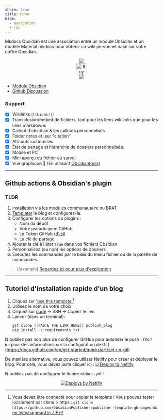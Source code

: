 ```yaml
---
share: true
title: Home
hide:
  - navigation
  - toc
---
```


Mkdocs Obsidian est une association entre un module Obsidian et un modèle Material mkdocs pour obtenir un wiki personnel basé sur votre coffre Obsidian.

<p align="center">
	<a href="https://obsidian.md/"><img src="https://img.shields.io/badge/Auxiliary%20Tool-Obsidian-blueviolet"></img></a><br>
	<a href='https://ko-fi.com/X8X54ZYAV' target='_blank'><img height='36' style='border:0px;height:36px;' src='https://cdn.ko-fi.com/cdn/kofi1.png?v=3' border='0' alt='Buy Me a Coffee at ko-fi.com' /></a><br>
	<a href="https://app.netlify.com/start/deploy?repository=https://github.com/ObsidianPublisher/publisher-template-gh-pages"><img src="https://www.netlify.com/img/deploy/button.svg"></a><br></p>

- [Module Obsidian](https://github.com/ObsidianPublisher/obsidian-github-publisher)
- [Github Discussion](https://github.com/ObsidianPublisher/obsidian-github-publisher/discussions)

### Support 
- [x] Wikilinks (`[[Liens]]`)
- [x] Transclusion/embed de fichiers, tant pour les liens wikilinks que pour les liens markdowns
- [x] Callout d'obsidian & les callouts personnalisés
- [x] Folder notes et leur "citation"
- [x] Attributs customisés
- [x] État de partage et hiérarchie de dossiers personnalisée.
- [x] Mobile et PC
- [x] Mini aperçu du fichier au survol 
- [x] Vue graphique 🎉 (En utilisant [Obsidiantools](https://github.com/mfarragher/obsidiantools))

---
## Github actions & Obsidian's plugin
### TLDR
1. Installation via les modules communautaire ou [BRAT](https://github.com/TfTHacker/obsidian42-brat)
2. [Templater](https://github.com/obsidianPublisher/mkdocs_obsidian_template) le blog et configurez-le.
3. Configurer les options du plugins : 
	- Nom du dépôt
	- Votre pseudonyme GitHub
	- Le Token GitHub ([d'ici](https://github.com/settings/tokens/new?scopes=repo))
	- La clé de partage
4. Ajouter la clé à l'état `true` dans vos fichiers Obsidian
5. Personnalisez (ou non) les options de dossiers
6. Exécutez les commandes par le biais du menu fichier ou de la palette de commandes.

> [!example] [Regardez ici pour plus d'explication](https://obsidian-publisher.netlify.app/fr/obsidian%20github%20publisher/configuration%20example/)

---

## Tutoriel d'installation rapide d'un blog
1. Cliquez sur ['use this template'](https://github.com/obsidianPublisher/publisher-template-gh-pages/generate)[^1]
2. Utilisez le nom de votre choix
3. Cliquez sur [code](https://docs.github.com/en/get-started/getting-started-with-git/about-remote-repositories) → SSH → Copiez le lien
4. Lancer (dans un terminal):
	```bash
	git clone [[PASTE THE LINK HERE]] publish_blog
	pip install -r requirements.txt
	```

N'oubliez pas non plus de configurer GitHub pour autoriser le push ! (Voir ici pour des informations sur la configuration de Git) (https://docs.github.com/en/get-started/quickstart/set-up-git)

De manière alternative, vous pouvez utiliser Netlify pour créer et déployer le blog. Pour cela, vous devez juste cliquer ici : 
[![Deploy to Netlify](https://www.netlify.com/img/deploy/button.svg)](https://app.netlify.com/start/deploy?repository=https://github.com/ObsidianPublisher/publisher-template-gh-pages)

N'oubliez pas de configurer le fichier `mkdocs.yml` !

<p align="center">
	<a href="https://www.netlify.com"> <img src="https://www.netlify.com/v3/img/components/netlify-color-bg.svg" alt="Deploys by Netlify" /> </a>
</p>

[^1]: Vous devez être connecté pour copier le template ! Vous pouvez tester localement par clone > https : `git clone https://github.com/ObsidianPublisher/publisher-template-gh-pages` ou [en téléchargeant le ZIP](https://github.com/ObsidianPublisher/publisher-template-gh-pages/archive/refs/heads/main.zip)
